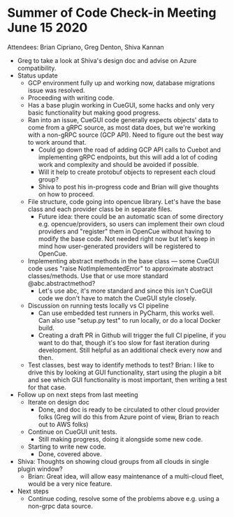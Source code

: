 # Summer of Code Check-in Meeting June 15 2020

Attendees: Brian Cipriano, Greg Denton, Shiva Kannan

* Greg to take a look at Shiva's design doc and advise on Azure compatibility.
* Status update
   * GCP environment fully up and working now, database migrations issue was resolved.
   * Proceeding with writing code.
   * Has a base plugin working in CueGUI, some hacks and only very basic functionality but making
     good progress.
   * Ran into an issue, CueGUI code generally expects objects' data to come from a gRPC source, as
     most data does, but we're working with a non-gRPC source (GCP API). Need to figure out the
     best way to work around that.
      * Could go down the road of adding GCP API calls to Cuebot and implementing gRPC endpoints,
        but this will add a lot of coding work and complexity and should be avoided if possible.
      * Will it help to create protobuf objects to represent each cloud group?
      * Shiva to post his in-progress code and Brian will give thoughts on how to proceed.
   * File structure, code going into opencue library. Let's have the base class and each provider
     class be in separate files.
      * Future idea: there could be an automatic scan of some directory e.g. opencue/providers,
        so users can implement their own cloud providers and "register" them in OpenCue without
        having to modify the base code. Not needed right now but let's keep in mind how
        user-generated providers will be registered to OpenCue.
   * Implementing abstract methods in the base class — some CueGUI code uses
     "raise NotImplementedError" to approximate abstract classes/methods. Use that or use more
     standard @abc.abstractmethod?
      * Let's use abc, it's more standard and since this isn't CueGUI code we don't have to
        match the CueGUI style closely.
   * Discussion on running tests locally vs CI pipeline
      * Can use embedded test runners in PyCharm, this works well. Can also use "setup.py test"
        to run locally, or do a local Docker build.
      * Creating a draft PR in Github will trigger the full CI pipeline, if you want to do that,
        though it's too slow for fast iteration during development. Still helpful as an additional
        check every now and then.
   * Test classes, best way to identify methods to test? Brian: I like to drive this by looking
     at GUI functionality, start using the plugin a bit and see which GUI functionality is most
     important, then writing a test for that case.
* Follow up on next steps from last meeting
   * Iterate on design doc
      * Done, and doc is ready to be circulated to other cloud provider folks (Greg will do this
        from Azure point of view, Brian to reach out to AWS folks)
   * Continue on CueGUI unit tests.
      * Still making progress, doing it alongside some new code.
   * Starting to write new code.
      * Done, covered above.
* Shiva: Thoughts on showing cloud groups from all clouds in single plugin window?
   * Brian: Great idea, will allow easy maintenance of a multi-cloud fleet, would be a very
     nice feature.
* Next steps
   * Continue coding, resolve some of the problems above e.g. using a non-grpc data source.
